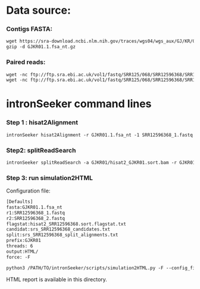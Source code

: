 Data source:
============

### Contigs FASTA: 

```diff
wget https://sra-download.ncbi.nlm.nih.gov/traces/wgs04/wgs_aux/GJ/KR/GJKR01/GJKR01.1.fsa_nt.gz
gzip -d GJKR01.1.fsa_nt.gz
```

### Paired reads:


```diff
wget -nc ftp://ftp.sra.ebi.ac.uk/vol1/fastq/SRR125/068/SRR12596368/SRR12596368_2.fastq.gz
wget -nc ftp://ftp.sra.ebi.ac.uk/vol1/fastq/SRR125/068/SRR12596368/SRR12596368_1.fastq.gz

```

intronSeeker command lines
============================

### Step 1 : hisat2Alignment

```diff
intronSeeker hisat2Alignment -r GJKR01.1.fsa_nt -1 SRR12596368_1.fastq.gz -2 SRR12596368_2.fastq.gz --prefix GJKR01 -o GJKR01 -t 12
```

### Step2: splitReadSearch

```diff
intronSeeker splitReadSearch -a GJKR01/hisat2_GJKR01.sort.bam -r GJKR01.1.fsa_nt --prefix GJKR01 --output splitReadSearch_GJKR01
```

### Step 3: run simulation2HTML

Configuration file:

```diff
[Defaults]
fasta:GJKR01.1.fsa_nt
r1:SRR12596368_1.fastq
r2:SRR12596368_2.fastq
flagstat:hisat2_SRR12596368.sort.flagstat.txt
candidat:srs_SRR12596368_candidates.txt
split:srs_SRR12596368_split_alignments.txt
prefix:GJKR01
threads: 6                
output:HTML/
force: -F
```


```diff
python3 /PATH/TO/intronSeeker/scripts/simulation2HTML.py -F --config_file  SRR12596368.cfg;

```

HTML report is available in this directory.
